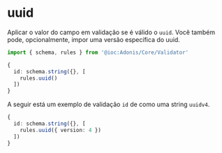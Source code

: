 # uuid
Aplicar o valor do campo em validação se é válido o `uuid`. Você também pode, opcionalmente, impor uma versão específica do uuid.

```ts
import { schema, rules } from '@ioc:Adonis/Core/Validator'

{
  id: schema.string({}, [
    rules.uuid()
  ])
}
```

A seguir está um exemplo de validação `id` de como uma string `uuidv4`.

```ts
{
  id: schema.string({}, [
    rules.uuid({ version: 4 })
  ])
}
```
